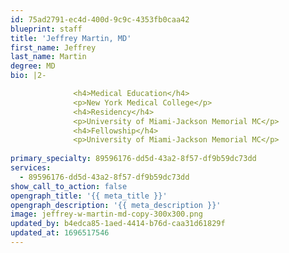 ```yaml
---
id: 75ad2791-ec4d-400d-9c9c-4353fb0caa42
blueprint: staff
title: 'Jeffrey Martin, MD'
first_name: Jeffrey
last_name: Martin
degree: MD
bio: |2-

              <h4>Medical Education</h4>
              <p>New York Medical College</p>
              <h4>Residency</h4>
              <p>University of Miami-Jackson Memorial MC</p>
              <h4>Fellowship</h4>
              <p>University of Miami-Jackson Memorial MC</p>
          
primary_specialty: 89596176-dd5d-43a2-8f57-df9b59dc73dd
services:
  - 89596176-dd5d-43a2-8f57-df9b59dc73dd
show_call_to_action: false
opengraph_title: '{{ meta_title }}'
opengraph_description: '{{ meta_description }}'
image: jeffrey-w-martin-md-copy-300x300.png
updated_by: b4edca85-1aed-4414-b76d-caa31d61829f
updated_at: 1696517546
---
```

